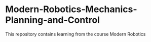 # Modern-Robotics-Mechanics-Planning-and-Control
This repository contains learning from the course Modern Robotics
